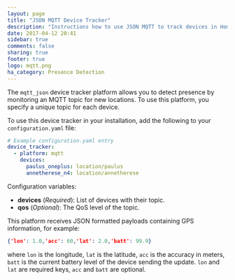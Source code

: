 ```yaml
---
layout: page
title: "JSON MQTT Device Tracker"
description: "Instructions how to use JSON MQTT to track devices in Home Assistant."
date: 2017-04-12 20:41
sidebar: true
comments: false
sharing: true
footer: true
logo: mqtt.png
ha_category: Presence Detection
---
```



The `mqtt_json` device tracker platform allows you to detect presence by monitoring an MQTT topic for new locations. To use this platform, you specify a unique topic for each device.

To use this device tracker in your installation, add the following to your `configuration.yaml` file:

```yaml
# Example configuration.yaml entry
device_tracker:
  - platform: mqtt
    devices:
      paulus_oneplus: location/paulus
      annetherese_n4: location/annetherese
```

Configuration variables:

- **devices** (*Required*): List of devices with their topic.
- **qos** (*Optional*): The QoS level of the topic.

This platform receives JSON formatted payloads containing GPS information, for example:
```json
{'lon': 1.0,'acc': 60,'lat': 2.0,'batt': 99.9}
```
where `lon` is the longitude, `lat` is the latitude, `acc` is the accuracy in meters, `batt` is the current battery level of the device sending the update.
`lon` and `lat` are required keys, `acc` and `batt` are optional.
